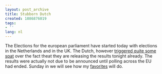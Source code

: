 ```yaml
---
layout: post_archive
title: Stubborn Dutch
created: 1086876019
tags:
- ''
lang: nl
---
```

The Elections for the european parliament have started today with elections in the Netherlands and in the UK. The Dutch, however [ triggered quite some spat](http://news.bbc.co.uk/1/hi/world/europe/3792877.stm)  over the fact theat they are releasing the results tonight already. The results were actually not due to be announced until polling across the EU had ended. Sunday in we will see how my [favorites](http://www.eurogreens.org/) will do.
